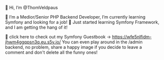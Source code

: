 👋 Hi, I’m @ThomVeldpaus
 
🌱 I’m a Medior/Senior PHP Backend Developer, I’m currently learning Symfony and looking for a job! 
🌱 Just started learning Symfony Framework, and I am getting the hang of it!

👀 click here to check out my Symfony Guestbook -> https://wfe5nlfidm-jhwm4ggqpsn3q.eu.s5y.io/
You can even play around in the /admin backend, no problem, share a happy image if you decide to leave a comment and don't delete all the funny ones!

